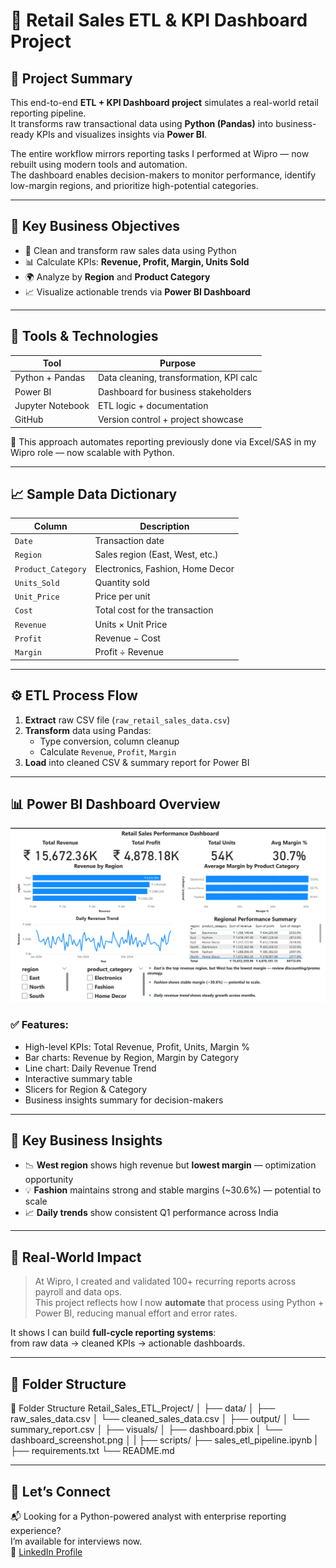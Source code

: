 # 🛒 Retail Sales ETL & KPI Dashboard Project

## 🚀 Project Summary

This end-to-end **ETL + KPI Dashboard project** simulates a real-world retail reporting pipeline.  
It transforms raw transactional data using **Python (Pandas)** into business-ready KPIs and visualizes insights via **Power BI**.

The entire workflow mirrors reporting tasks I performed at Wipro — now rebuilt using modern tools and automation.  
The dashboard enables decision-makers to monitor performance, identify low-margin regions, and prioritize high-potential categories.

---

## 📌 Key Business Objectives

- 🧹 Clean and transform raw sales data using Python
- 📊 Calculate KPIs: **Revenue, Profit, Margin, Units Sold**
- 🌍 Analyze by **Region** and **Product Category**
- 📈 Visualize actionable trends via **Power BI Dashboard**

---

## 🧰 Tools & Technologies

| Tool              | Purpose                                  |
|-------------------|------------------------------------------|
| Python + Pandas   | Data cleaning, transformation, KPI calc  |
| Power BI          | Dashboard for business stakeholders      |
| Jupyter Notebook  | ETL logic + documentation                |
| GitHub            | Version control + project showcase       |

🔁 This approach automates reporting previously done via Excel/SAS in my Wipro role — now scalable with Python.

---

## 📈 Sample Data Dictionary

| Column           | Description                             |
|------------------|-----------------------------------------|
| `Date`           | Transaction date                        |
| `Region`         | Sales region (East, West, etc.)         |
| `Product_Category` | Electronics, Fashion, Home Decor     |
| `Units_Sold`     | Quantity sold                           |
| `Unit_Price`     | Price per unit                          |
| `Cost`           | Total cost for the transaction          |
| `Revenue`        | Units × Unit Price                      |
| `Profit`         | Revenue − Cost                          |
| `Margin`         | Profit ÷ Revenue                        |

---

## ⚙️ ETL Process Flow

1. **Extract** raw CSV file (`raw_retail_sales_data.csv`)
2. **Transform** data using Pandas:
   - Type conversion, column cleanup
   - Calculate `Revenue`, `Profit`, `Margin`
3. **Load** into cleaned CSV & summary report for Power BI

---

## 📊 Power BI Dashboard Overview

![Retail Dashboard](dashboard_screenshot.png)

### ✅ Features:
- High-level KPIs: Total Revenue, Profit, Units, Margin %
- Bar charts: Revenue by Region, Margin by Category
- Line chart: Daily Revenue Trend
- Interactive summary table
- Slicers for Region & Category
- Business insights summary for decision-makers

---

## 🧠 Key Business Insights

- 📉 **West region** shows high revenue but **lowest margin** — optimization opportunity
- 💡 **Fashion** maintains strong and stable margins (~30.6%) — potential to scale
- 📈 **Daily trends** show consistent Q1 performance across India

---

## 🧪 Real-World Impact

> At Wipro, I created and validated 100+ recurring reports across payroll and data ops.  
> This project reflects how I now **automate** that process using Python + Power BI, reducing manual effort and error rates.

It shows I can build **full-cycle reporting systems**:  
from raw data → cleaned KPIs → actionable dashboards.

---

## 📁 Folder Structure


📁 Folder Structure
Retail_Sales_ETL_Project/
│
├── data/
│   ├── raw_sales_data.csv
│   └── cleaned_sales_data.csv
│
├── output/
│   └── summary_report.csv
│
├── visuals/
│   ├── dashboard.pbix
│   └── dashboard_screenshot.png
│
|
├── scripts/
├── sales_etl_pipeline.ipynb
|
├── requirements.txt
└── README.md

---

## 💼 Let’s Connect

📬 Looking for a Python-powered analyst with enterprise reporting experience?  
I’m available for interviews now.  
📎 [LinkedIn Profile](https://www.linkedin.com/in/ashwani-kumar-data-analyst)
